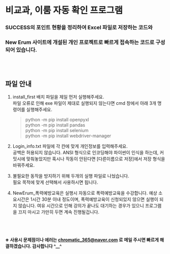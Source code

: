 # 비교과, 이룸 자동 확인 프로그램

 ### SUCCESS의 포인트 현황을 정리하여 Excel 파일로 저장하는 코드와 
 ### New Erum 사이트에 개설된 개인 프로젝트로 빠르게 접속하는 코드로 구성되어 있습니다.
 <br/>
 <br/>
 
 ## 파일 안내
 
 1. install_first 배치 파일을 제일 먼저 실행해주세요. <br/>
    파일 오류로 인해 exe 파일이 제대로 실행되지 않는다면 cmd 창에서 아래 3개 명령어를 실행해주세요.<br/>
    > python -m pip install openpyxl <br/>
    > python -m pip install pandas <br/>
    > python -m pip install selenium <br/>
    > python -m pip install webdriver-manager <br/>
      
 2. Login_info.txt 파일에 각 칸에 맞게 개인정보를 입력해주세요. <br/>
    공백은 허용되지 않습니다. ANSI 형식으로 인코딩해야 파이썬이 인식을 하는데, 커밋시에 맞춰놓았지만 혹시나 작동이 안된다면 [다른이름으로 저장]에서 저장 형식을 바꿔주세요.
    
 3. 불필요한 동작을 방지하기 위해 두개의 실행 파일로 나눴습니다. <br/>
    필요 목적에 맞게 선택해서 사용하시면 됩니다.
 
 4. NewErum_폭력예방교육은 실행시 자동으로 폭력예방교육을 수강합니다. 예상 소요시간은 1시간 30분 이내 정도이며, 폭력예방교육이 신청되있지 않으면 실행이 되지 않습니다.
    여유 시간으로 인해 강의가 끝나도 대기하는 경우가 있으니 프로그램을 끄지 마시고 가만히 두면 계속 진행될겁니다.
 
 <br/>
 <br/>

#### ※ 사용시 문제점이나 에러는 chromatic_365@naver.com 로 메일 주시면 빠르게 해결하겠습니다. 감사합니다 ^__^
